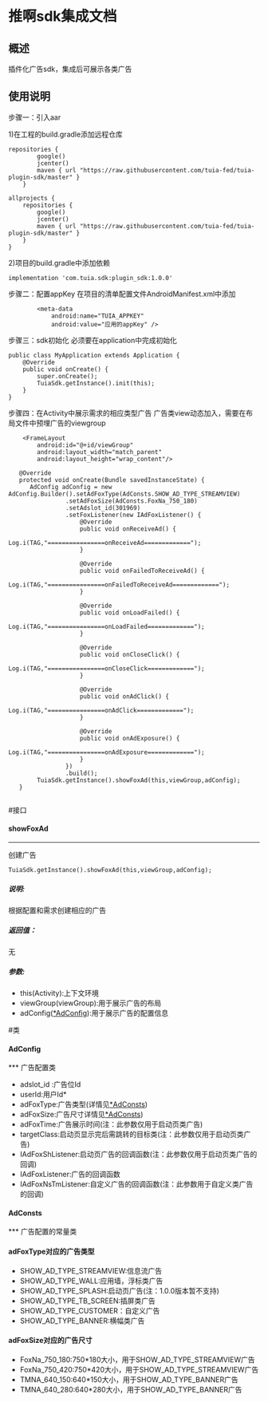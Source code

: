 # 推啊sdk集成文档
## 概述
插件化广告sdk，集成后可展示各类广告

## 使用说明
步骤一：引入aar

1)在工程的build.gradle添加远程仓库

```
repositories {
        google()
        jcenter()
        maven { url "https://raw.githubusercontent.com/tuia-fed/tuia-plugin-sdk/master" }
    }
```
```
allprojects {
    repositories {
        google()
        jcenter()
        maven { url "https://raw.githubusercontent.com/tuia-fed/tuia-plugin-sdk/master" }
    }
}
```

2)项目的build.gradle中添加依赖
```
implementation 'com.tuia.sdk:plugin_sdk:1.0.0'
```

步骤二：配置appKey
在项目的清单配置文件AndroidManifest.xml中添加
```
        <meta-data
            android:name="TUIA_APPKEY"
            android:value="应用的appKey" />
```

步骤三：sdk初始化
必须要在application中完成初始化

```
public class MyApplication extends Application {
    @Override
    public void onCreate() {
        super.onCreate();
        TuiaSdk.getInstance().init(this);
    }
}
```
步骤四：在Activity中展示需求的相应类型广告
广告类view动态加入，需要在布局文件中预埋广告的viewgroup
```
    <FrameLayout
        android:id="@+id/viewGroup"
        android:layout_width="match_parent"
        android:layout_height="wrap_content"/>
```

```
   @Override
   protected void onCreate(Bundle savedInstanceState) {
      AdConfig adConfig = new AdConfig.Builder().setAdFoxType(AdConsts.SHOW_AD_TYPE_STREAMVIEW)
                .setAdFoxSize(AdConsts.FoxNa_750_180)
                .setAdslot_id(301969)
                .setFoxListener(new IAdFoxListener() {
                    @Override
                    public void onReceiveAd() {
                        Log.i(TAG,"================onReceiveAd=============");
                    }

                    @Override
                    public void onFailedToReceiveAd() {
                        Log.i(TAG,"================onFailedToReceiveAd=============");
                    }

                    @Override
                    public void onLoadFailed() {
                        Log.i(TAG,"================onLoadFailed=============");
                    }

                    @Override
                    public void onCloseClick() {
                        Log.i(TAG,"================onCloseClick=============");
                    }

                    @Override
                    public void onAdClick() {
                        Log.i(TAG,"================onAdClick=============");
                    }

                    @Override
                    public void onAdExposure() {
                        Log.i(TAG,"================onAdExposure=============");
                    }
                })
                .build();
        TuiaSdk.getInstance().showFoxAd(this,viewGroup,adConfig);
   }
   
```
#接口

#### <div id='showFoxAd'>showFoxAd</div>
***
创建广告
```
TuiaSdk.getInstance().showFoxAd(this,viewGroup,adConfig);
```
##### 说明:
根据配置和需求创建相应的广告

##### 返回值：
无

##### 参数:
* this(Activity):上下文环境
* viewGroup(viewGroup):用于展示广告的布局
* adConfig([*AdConfig](#AdConfig)):用于展示广告的配置信息


#类
#### <div id='AdConfig'>AdConfig</div>
*** 广告配置类

* adslot_id :广告位Id
* userId:用户Id* 
* adFoxType:广告类型(详情见[*AdConsts](#AdConsts))
* adFoxSize:广告尺寸详情见[*AdConsts](#AdConsts))
* adFoxTime:广告展示时间(注：此参数仅用于启动页类广告)
* targetClass:启动页显示完后需跳转的目标类(注：此参数仅用于启动页类广告)
* IAdFoxShListener:启动页广告的回调函数(注：此参数仅用于启动页类广告的回调)
* IAdFoxListener:广告的回调函数
* IAdFoxNsTmListener:自定义广告的回调函数(注：此参数用于自定义类广告的回调)



#### <div id='AdConsts'>AdConsts</div>
*** 广告配置的常量类

#### adFoxType对应的广告类型

* SHOW_AD_TYPE_STREAMVIEW:信息流广告
* SHOW_AD_TYPE_WALL:应用墙，浮标类广告
* SHOW_AD_TYPE_SPLASH:启动页广告(注：1.0.0版本暂不支持)
* SHOW_AD_TYPE_TB_SCREEN:插屏类广告
* SHOW_AD_TYPE_CUSTOMER：自定义广告
* SHOW_AD_TYPE_BANNER:横幅类广告

#### adFoxSize对应的广告尺寸
* FoxNa_750_180:750*180大小，用于SHOW_AD_TYPE_STREAMVIEW广告
* FoxNa_750_420:750*420大小，用于SHOW_AD_TYPE_STREAMVIEW广告
* TMNA_640_150:640*150大小，用于SHOW_AD_TYPE_BANNER广告
* TMNA_640_280:640*280大小，用于SHOW_AD_TYPE_BANNER广告



